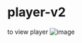 # player-v2

to view player 
![image](https://user-images.githubusercontent.com/78326620/139056478-0d1cc086-56b8-4f7c-a6ee-dd0b2795df01.png)
